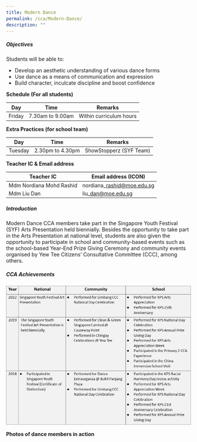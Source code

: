 ```yaml
---
title: Modern Dance
permalink: /cca/Modern-Dance/
description: ""
---
```

##### **Objectives**

  
Students will be able to:  
  

*   Develop an aesthetic understanding of various dance forms
*   Use dance as a means of communication and expression
*   Build character, inculcate discipline and boost confidence

  

**Schedule (For all students)**

| Day | Time | Remarks |
| --- | --- | --- |
| Friday | 7.30am to 9.00am | Within curriculum hours |

**Extra Practices (for school team)**

| Day | Time | Remarks |
| --- | --- | --- |
| Tuesday | 2.30pm to 4.30pm | ShowStopperz (SYF Team) |

  

**Teacher IC & Email address**

  

| Teacher IC | Email address (ICON) |
| --- | --- |
| Mdm Nordiana Mohd Rashid | nordiana\_rashid@moe.edu.sg |
| Mdm Liu Dan | liu\_dan@moe.edu.sg |

  

##### **Introduction**

  

Modern Dance CCA members take part in the Singapore Youth Festival (SYF) Arts Presentation held biennially. Besides the opportunity to take part in the Arts Presentation at national level, students are also given the opportunity to participate in school and community-based events such as the school-based Year-End Prize Giving Ceremony and community events organised by Yew Tee Citizens’ Consultative Committee (CCC), among others.

##### **CCA Achievements**

![](/images/Our%20Curriculum/Departments/CCA/Modern%20Dance/M1.jpg)
  

**Photos of dance members in action**

